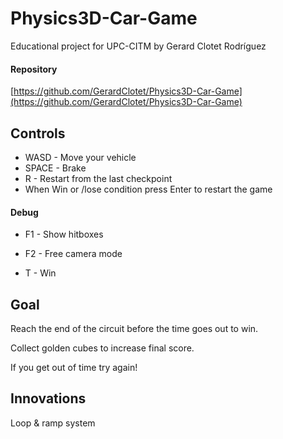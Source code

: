 # Physics3D-Car-Game

Educational project for UPC-CITM  by Gerard Clotet Rodríguez



#### Repository

[https://github.com/GerardClotet/Physics3D-Car-Game](https://github.com/GerardClotet/Physics3D-Car-Game)

## Controls

- WASD - Move your vehicle
- SPACE - Brake
- R - Restart from the last checkpoint
- When Win or /lose condition press Enter to restart the game

#### Debug

- F1 - Show hitboxes

- F2 - Free camera mode

- T - Win
  
  

## Goal

Reach the end of the circuit before the time goes out to win.

Collect golden cubes to increase final score.

If you get out of time try again!

## Innovations

Loop & ramp system
